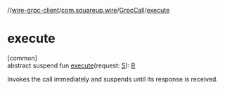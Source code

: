 //[wire-grpc-client](../../../index.md)/[com.squareup.wire](../index.md)/[GrpcCall](index.md)/[execute](execute.md)

# execute

[common]\
abstract suspend fun [execute](execute.md)(request: [S](index.md)): [R](index.md)

Invokes the call immediately and suspends until its response is received.
